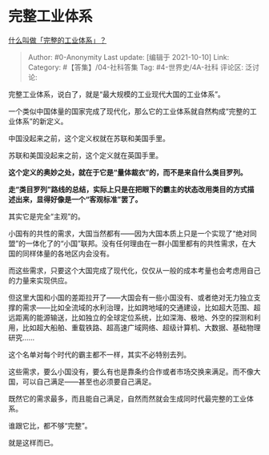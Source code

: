 # 完整工业体系
[什么叫做「完整的工业体系」？](https://www.zhihu.com/question/21450279/answer/1365856788)

> Author: #0-Anonymity
> Last update: [编辑于 2021-10-10]
> Link:
> Category: #【答集】/04-社科答集
> Tag: #4-世界史/4A-社科
> 评论区:
> 泛讨论:

完整工业体系，说白了，就是“最大规模的工业现代大国的工业体系”。

一个类似中国体量的国家完成了现代化，那么它的工业体系就自然构成“完整的工业体系”的新定义。

中国没起来之前，这个定义权就在苏联和美国手里。

苏联和美国没起来之前，这个定义就在英国手里。

**这个定义的奥妙之处，就在于它是“量体裁衣”的，而不是来自什么类目罗列。**

**走“类目罗列”路线的总结，实际上只是在把眼下的霸主的状态改用类目的方式描述出来，显得好像是一个“客观标准”罢了。**

其实它是完全“主观”的。

小国有的共性的需求，大国当然都有——因为大国本质上只是一个实现了“绝对同盟”的一体化了的“小国”联邦。没有任何理由在一群小国里都有的共性需求，在大国的同样体量的各地区内会没有。

而这些需求，只要这个大国完成了现代化，仅仅从一般的成本考量也会考虑用自己的力量来实现供应。

但这里大国和小国的差距拉开了——大国会有一些小国没有、或者绝对无力独立支撑的需求——比如全流域的水利治理，比如跨地域的交通建设，比如超大范围、超远距离的能源输送，比如独立的全球定位系统，比如深海、极地、外空的探测和利用，比如超大船舶、重载铁路、超高速广域网络、超级计算机、大数据、基础物理研究……

这个名单对每个时代的霸主都不一样，其实不必特别去列。

这些需求，要么小国没有，要么有也是靠条约合作或者市场交换来满足。而不像大国，可以自己满足——甚至也必须要自己满足。

既然它的需求最多，而且能自己满足，自然而然就会生成同时代最完整的工业体系。

谁跟它比，都不够“完整”。

就是这样而已。
